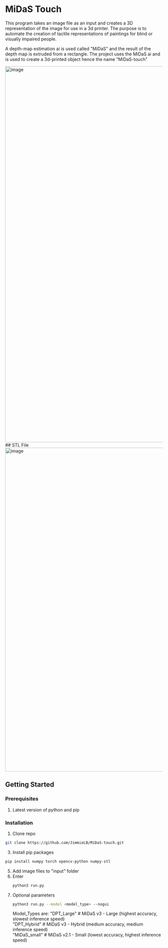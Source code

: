 # MiDaS Touch

This program takes an image file as an input and creates a 3D representation of the image for use in a 3d printer. 
The purpose is to automate the creation of tactile representations of paintings for blind or visually impaired people.

A depth-map estimation ai is used called "MiDaS" and the result of the depth map is extruded from a rectangle. The project uses
the MiDaS ai and is used to create a 3d-printed object hence the name "MiDaS-touch"

<img width="1204" alt="image" src="https://github.com/JimmieLB/MiDaS-touch/assets/60014163/a8fdcd29-9438-4ba5-b189-68e7be6dbb15">
## STL File
<img width="1037" alt="image" src="https://github.com/JimmieLB/MiDaS-touch/assets/60014163/2d1c9cc7-3e64-4bce-b86a-6ea84d5056d3">


## Getting Started

### Prerequisites
1. Latest version of python and pip

### Installation
1. Clone repo
  ```sh
  git clone https://github.com/JimmieLB/MiDaS-touch.git
  ```
3. Install pip packages
  ```sh
  pip install numpy torch opencv-python numpy-stl
  ```
5. Add image files to "input" folder
6. Enter
   ```sh
   python3 run.py
   ```
8. Optional parameters
   ```sh
   python3 run.py --model <model_type> --nogui
   ```
   Model_Types are:
     "DPT_Large"    # MiDaS v3 - Large     (highest accuracy, slowest inference speed)<br/>
     "DPT_Hybrid"   # MiDaS v3 - Hybrid    (medium accuracy, medium inference speed)<br/>
     "MiDaS_small"  # MiDaS v2.1 - Small   (lowest accuracy, highest inference speed)<br/>

